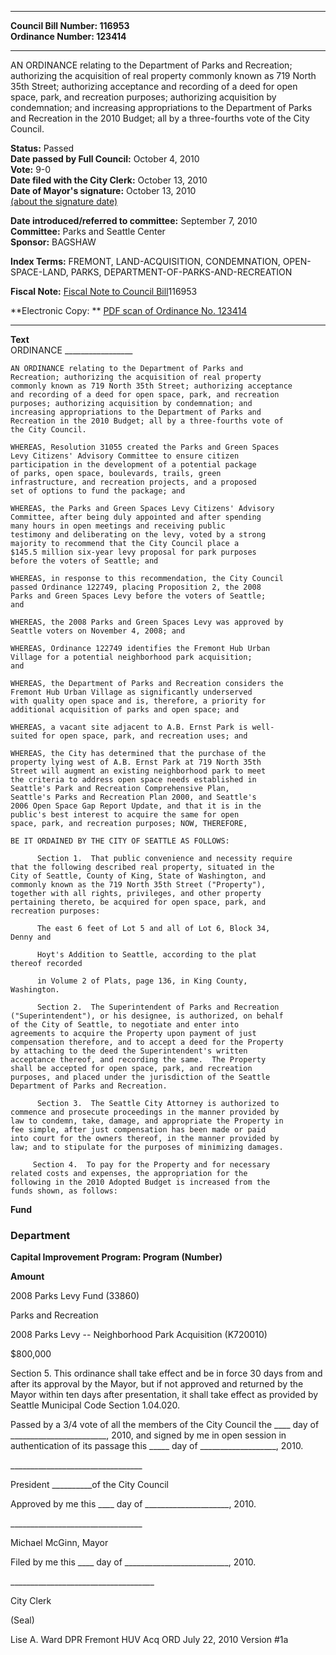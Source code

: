 * * * * *  
  
**Council Bill Number: [](#h0)[](#h2)116953**   
**Ordinance Number: 123414**  
  
* * * * *  
  
AN ORDINANCE relating to the Department of Parks and Recreation; authorizing the acquisition of real property commonly known as 719 North 35th Street; authorizing acceptance and recording of a deed for open space, park, and recreation purposes; authorizing acquisition by condemnation; and increasing appropriations to the Department of Parks and Recreation in the 2010 Budget; all by a three-fourths vote of the City Council.  
  
**Status:** Passed   
**Date passed by Full Council:** October 4, 2010   
**Vote:** 9-0   
**Date filed with the City Clerk:** October 13, 2010   
**Date of Mayor's signature:** October 13, 2010   
[(about the signature date)](/~public/approvaldate.htm)   
  
  
**Date introduced/referred to committee:** September 7, 2010   
**Committee:** Parks and Seattle Center   
**Sponsor:** BAGSHAW   
  
**Index Terms:** FREMONT, LAND-ACQUISITION, CONDEMNATION, OPEN-SPACE-LAND, PARKS, DEPARTMENT-OF-PARKS-AND-RECREATION  
  
**Fiscal Note:** [Fiscal Note to Council Bill](http://clerk.seattle.gov/~public/fnote/116953.htm)[](#h1)[](#h3)116953  
  
**Electronic Copy: ** [PDF scan of Ordinance No. 123414](/~archives/Ordinances/Ord_123414.pdf)  
  
* * * * *  
  
**Text**  
    ORDINANCE _________________  
  
    AN ORDINANCE relating to the Department of Parks and  
    Recreation; authorizing the acquisition of real property  
    commonly known as 719 North 35th Street; authorizing acceptance  
    and recording of a deed for open space, park, and recreation  
    purposes; authorizing acquisition by condemnation; and  
    increasing appropriations to the Department of Parks and  
    Recreation in the 2010 Budget; all by a three-fourths vote of  
    the City Council.  
  
    WHEREAS, Resolution 31055 created the Parks and Green Spaces  
    Levy Citizens' Advisory Committee to ensure citizen  
    participation in the development of a potential package  
    of parks, open space, boulevards, trails, green  
    infrastructure, and recreation projects, and a proposed  
    set of options to fund the package; and  
  
    WHEREAS, the Parks and Green Spaces Levy Citizens' Advisory  
    Committee, after being duly appointed and after spending  
    many hours in open meetings and receiving public  
    testimony and deliberating on the levy, voted by a strong  
    majority to recommend that the City Council place a  
    $145.5 million six-year levy proposal for park purposes  
    before the voters of Seattle; and  
  
    WHEREAS, in response to this recommendation, the City Council  
    passed Ordinance 122749, placing Proposition 2, the 2008  
    Parks and Green Spaces Levy before the voters of Seattle;  
    and  
  
    WHEREAS, the 2008 Parks and Green Spaces Levy was approved by  
    Seattle voters on November 4, 2008; and  
  
    WHEREAS, Ordinance 122749 identifies the Fremont Hub Urban  
    Village for a potential neighborhood park acquisition;  
    and  
  
    WHEREAS, the Department of Parks and Recreation considers the  
    Fremont Hub Urban Village as significantly underserved  
    with quality open space and is, therefore, a priority for  
    additional acquisition of parks and open space; and  
  
    WHEREAS, a vacant site adjacent to A.B. Ernst Park is well-  
    suited for open space, park, and recreation uses; and  
  
    WHEREAS, the City has determined that the purchase of the  
    property lying west of A.B. Ernst Park at 719 North 35th  
    Street will augment an existing neighborhood park to meet  
    the criteria to address open space needs established in  
    Seattle's Park and Recreation Comprehensive Plan,  
    Seattle's Parks and Recreation Plan 2000, and Seattle's  
    2006 Open Space Gap Report Update, and that it is in the  
    public's best interest to acquire the same for open  
    space, park, and recreation purposes; NOW, THEREFORE,  
  
    BE IT ORDAINED BY THE CITY OF SEATTLE AS FOLLOWS:  
  
          Section 1.  That public convenience and necessity require  
    that the following described real property, situated in the  
    City of Seattle, County of King, State of Washington, and  
    commonly known as the 719 North 35th Street ("Property"),  
    together with all rights, privileges, and other property  
    pertaining thereto, be acquired for open space, park, and  
    recreation purposes:  
  
          The east 6 feet of Lot 5 and all of Lot 6, Block 34,  
    Denny and  
  
          Hoyt's Addition to Seattle, according to the plat  
    thereof recorded  
  
          in Volume 2 of Plats, page 136, in King County,  
    Washington.  
  
          Section 2.  The Superintendent of Parks and Recreation  
    ("Superintendent"), or his designee, is authorized, on behalf  
    of the City of Seattle, to negotiate and enter into  
    agreements to acquire the Property upon payment of just  
    compensation therefore, and to accept a deed for the Property  
    by attaching to the deed the Superintendent's written  
    acceptance thereof, and recording the same.  The Property  
    shall be accepted for open space, park, and recreation  
    purposes, and placed under the jurisdiction of the Seattle  
    Department of Parks and Recreation.  
  
          Section 3.  The Seattle City Attorney is authorized to  
    commence and prosecute proceedings in the manner provided by  
    law to condemn, take, damage, and appropriate the Property in  
    fee simple, after just compensation has been made or paid  
    into court for the owners thereof, in the manner provided by  
    law; and to stipulate for the purposes of minimizing damages.  
  
         Section 4.  To pay for the Property and for necessary  
    related costs and expenses, the appropriation for the  
    following in the 2010 Adopted Budget is increased from the  
    funds shown, as follows:  
  
**Fund**  
  
### Department  
  
**Capital Improvement Program: Program (Number)**  
  
**Amount**  
  
2008 Parks Levy Fund (33860)  
  
Parks and Recreation  
  
2008 Parks Levy -- Neighborhood Park Acquisition (K720010)  
  
$800,000  
  
Section 5. This ordinance shall take effect and be in force 30 days from and after its approval by the Mayor, but if not approved and returned by the Mayor within ten days after presentation, it shall take effect as provided by Seattle Municipal Code Section 1.04.020.  
  
Passed by a 3/4 vote of all the members of the City Council the \_\_\_\_ day of \_\_\_\_\_\_\_\_\_\_\_\_\_\_\_\_\_\_\_\_\_\_\_\_, 2010, and signed by me in open session in authentication of its passage this \_\_\_\_\_ day of \_\_\_\_\_\_\_\_\_\_\_\_\_\_\_\_\_\_\_, 2010.  
  
\_\_\_\_\_\_\_\_\_\_\_\_\_\_\_\_\_\_\_\_\_\_\_\_\_\_\_\_\_\_\_\_\_  
  
President \_\_\_\_\_\_\_\_\_\_of the City Council  
  
Approved by me this \_\_\_\_ day of \_\_\_\_\_\_\_\_\_\_\_\_\_\_\_\_\_\_\_\_\_, 2010.  
  
\_\_\_\_\_\_\_\_\_\_\_\_\_\_\_\_\_\_\_\_\_\_\_\_\_\_\_\_\_\_\_\_\_  
  
Michael McGinn, Mayor  
  
Filed by me this \_\_\_\_ day of \_\_\_\_\_\_\_\_\_\_\_\_\_\_\_\_\_\_\_\_\_\_\_\_\_\_, 2010.  
  
\_\_\_\_\_\_\_\_\_\_\_\_\_\_\_\_\_\_\_\_\_\_\_\_\_\_\_\_\_\_\_\_\_\_\_\_  
  
City Clerk  
  
(Seal)  
  
Lise A. Ward DPR Fremont HUV Acq ORD July 22, 2010 Version \#1a  
  
  
